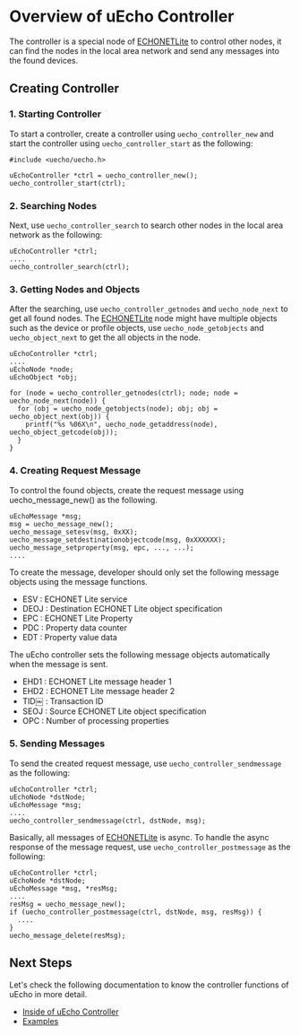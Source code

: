 # Overview of uEcho Controller

The controller is a special node of [ECHONETLite][enet] to control other nodes, it can find the nodes in the local area network and send any messages into the found devices.

## Creating Controller

### 1. Starting Controller

To start a controller, create a controller using `uecho_controller_new` and start the controller using `uecho_controller_start` as the following:

```
#include <uecho/uecho.h>

uEchoController *ctrl = uecho_controller_new();
uecho_controller_start(ctrl);
```

### 2. Searching Nodes

Next, use `uecho_controller_search` to search other nodes in the local area network as the following:

```
uEchoController *ctrl;
....
uecho_controller_search(ctrl);
```

### 3. Getting Nodes and Objects

After the searching, use `uecho_controller_getnodes` and `uecho_node_next` to get all found nodes. The [ECHONETLite](http://www.echonet.gr.jp/english/index.htm) node might have multiple objects such as the device or profile objects, use `uecho_node_getobjects` and `uecho_object_next` to get the all objects in the node.

```
uEchoController *ctrl;
....
uEchoNode *node;
uEchoObject *obj;

for (node = uecho_controller_getnodes(ctrl); node; node = uecho_node_next(node)) {
  for (obj = uecho_node_getobjects(node); obj; obj = uecho_object_next(obj)) {
    printf("%s %06X\n", uecho_node_getaddress(node), uecho_object_getcode(obj));
  }
}
```

### 4. Creating Request Message

To control the found objects, create the request message using uecho_message_new() as the following.

```
uEchoMessage *msg;
msg = uecho_message_new();
uecho_message_setesv(msg, 0xXX);
uecho_message_setdestinationobjectcode(msg, 0xXXXXXX);
uecho_message_setproperty(msg, epc, ..., ...);
....
```

To create the message, developer should only set the following message objects using the message functions.

- ESV : ECHONET Lite service
- DEOJ : Destination ECHONET Lite object specification
- EPC : ECHONET Lite Property
- PDC : Property data counter
- EDT : Property value data

The uEcho controller sets the following message objects automatically when the message is sent.

- EHD1 : ECHONET Lite message header 1
- EHD2 : ECHONET Lite message header 2
- TID￼  : Transaction ID
- SEOJ : Source ECHONET Lite object specification
- OPC  : Number of processing properties

### 5. Sending Messages

To send the created request message, use `uecho_controller_sendmessage` as the following:

```
uEchoController *ctrl;
uEchoNode *dstNode;
uEchoMessage *msg;
....
uecho_controller_sendmessage(ctrl, dstNode, msg);
```

Basically, all messages of [ECHONETLite](http://www.echonet.gr.jp/english/index.htm) is async. To handle the async response of the message request, use `uecho_controller_postmessage` as the following:

```
uEchoController *ctrl;
uEchoNode *dstNode;
uEchoMessage *msg, *resMsg;
....
resMsg = uecho_message_new();
if (uecho_controller_postmessage(ctrl, dstNode, msg, resMsg)) {
  ....  
}
uecho_message_delete(resMsg);
```

## Next Steps

Let's check the following documentation to know the controller functions of uEcho in more detail.

- [Inside of uEcho Controller](./controller_inside.md)
- [Examples](./examples.md)

[enet]:http://echonet.jp/english/
